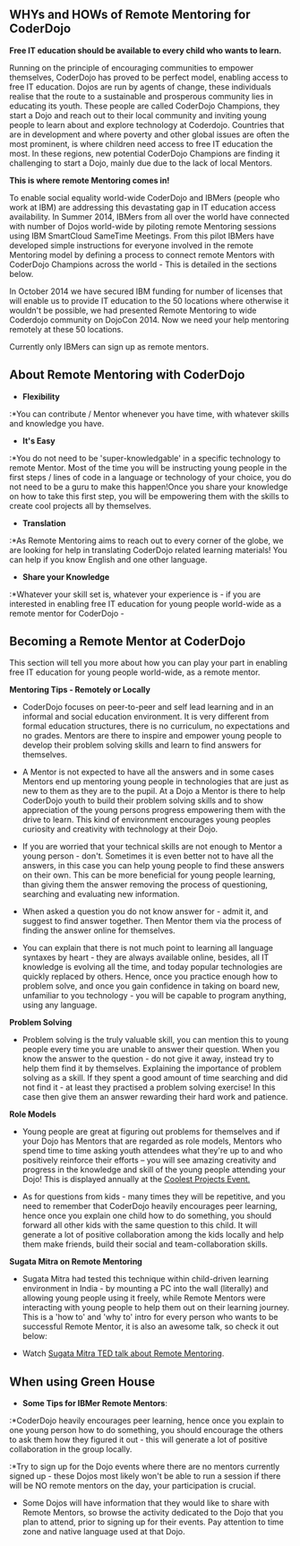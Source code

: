 ## WHYs and HOWs of Remote Mentoring for CoderDojo

**Free IT education should be available to every child who wants to
learn.**

Running on the principle of encouraging communities to empower
themselves, CoderDojo has proved to be perfect model, enabling access to
free IT education. Dojos are run by agents of change, these individuals
realise that the route to a sustainable and prosperous community lies in
educating its youth. These people are called CoderDojo Champions, they
start a Dojo and reach out to their local community and inviting young
people to learn about and explore technology at Coderdojo. Countries
that are in development and where poverty and other global issues are
often the most prominent, is where children need access to free IT
education the most. In these regions, new potential CoderDojo Champions
are finding it challenging to start a Dojo, mainly due due to the lack
of local Mentors.

**This is where remote Mentoring comes in\!**

To enable social equality world-wide CoderDojo and IBMers (people who
work at IBM) are addressing this devastating gap in IT education access
availability. In Summer 2014, IBMers from all over the world have
connected with number of Dojos world-wide by piloting remote Mentoring
sessions using IBM SmartCloud SameTime Meetings. From this pilot IBMers
have developed simple instructions for everyone involved in the remote
Mentoring model by defining a process to connect remote Mentors with
CoderDojo Champions across the world - This is detailed in the sections
below.

In October 2014 we have secured IBM funding for number of licenses that
will enable us to provide IT education to the 50 locations where
otherwise it wouldn't be possible, we had presented Remote Mentoring to
wide Coderdojo community on DojoCon 2014. Now we need your help
mentoring remotely at these 50 locations.

Currently only IBMers can sign up as remote mentors.

## About Remote Mentoring with CoderDojo

  - **Flexibility**

:\*You can contribute / Mentor whenever you have time, with whatever
skills and knowledge you have.

  - **It's Easy**

:\*You do not need to be 'super-knowledgable' in a specific technology
to remote Mentor. Most of the time you will be instructing young people
in the first steps / lines of code in a language or technology of your
choice, you do not need to be a guru to make this happen\!Once you share
your knowledge on how to take this first step, you will be empowering
them with the skills to create cool projects all by themselves.

  - **Translation**

:\*As Remote Mentoring aims to reach out to every corner of the globe,
we are looking for help in translating CoderDojo related learning
materials\! You can help if you know English and one other language.

  - **Share your Knowledge**

:\*Whatever your skill set is, whatever your experience is - if you are
interested in enabling free IT education for young people world-wide as
a remote mentor for CoderDojo -

## Becoming a Remote Mentor at CoderDojo

This section will tell you more about how you can play your part in
enabling free IT education for young people world-wide, as a remote
mentor.

**Mentoring Tips - Remotely or Locally**

  - CoderDojo focuses on peer-to-peer and self lead learning and in an
    informal and social education environment. It is very different from
    formal education structures, there is no curriculum, no expectations
    and no grades. Mentors are there to inspire and empower young people
    to develop their problem solving skills and learn to find answers
    for themselves.

<!-- end list -->

  - A Mentor is not expected to have all the answers and in some cases
    Mentors end up mentoring young people in technologies that are just
    as new to them as they are to the pupil. At a Dojo a Mentor is there
    to help CoderDojo youth to build their problem solving skills and to
    show appreciation of the young persons progress empowering them with
    the drive to learn. This kind of environment encourages young
    peoples curiosity and creativity with technology at their Dojo.

<!-- end list -->

  - If you are worried that your technical skills are not enough to
    Mentor a young person - don't. Sometimes it is even better not to
    have all the answers, in this case you can help young people to find
    these answers on their own. This can be more beneficial for young
    people learning, than giving them the answer removing the process of
    questioning, searching and evaluating new information.

<!-- end list -->

  - When asked a question you do not know answer for - admit it, and
    suggest to find answer together. Then Mentor them via the process of
    finding the answer online for themselves.

<!-- end list -->

  - You can explain that there is not much point to learning all
    language syntaxes by heart - they are always available online,
    besides, all IT knowledge is evolving all the time, and today
    popular technologies are quickly replaced by others. Hence, once you
    practice enough how to problem solve, and once you gain confidence
    in taking on board new, unfamiliar to you technology - you will be
    capable to program anything, using any language.

**Problem Solving**

  - Problem solving is the truly valuable skill, you can mention this to
    young people every time you are unable to answer their question.
    When you know the answer to the question - do not give it away,
    instead try to help them find it by themselves. Explaining the
    importance of problem solving as a skill. If they spent a good
    amount of time searching and did not find it - at least they
    practised a problem solving exercise\! In this case then give them
    an answer rewarding their hard work and patience.

**Role Models**

  - Young people are great at figuring out problems for themselves and
    if your Dojo has Mentors that are regarded as role models, Mentors
    who spend time to time asking youth attendees what they're up to and
    who positively reinforce their efforts – you will see amazing
    creativity and progress in the knowledge and skill of the young
    people attending your Dojo\! This is displayed annually at the
    [Coolest Projects Event.](http://coolestprojects.org/)

<!-- end list -->

  - As for questions from kids - many times they will be repetitive, and
    you need to remember that CoderDojo heavily encourages peer
    learning, hence once you explain one child how to do something, you
    should forward all other kids with the same question to this child.
    It will generate a lot of positive collaboration among the kids
    locally and help them make friends, build their social and
    team-collaboration skills.

**Sugata Mitra on Remote Mentoring**

  - Sugata Mitra had tested this technique within child-driven learning
    environment in India - by mounting a PC into the wall (literally)
    and allowing young people using it freely, while Remote Mentors were
    interacting with young people to help them out on their learning
    journey. This is a 'how to' and 'why to' intro for every person who
    wants to be successful Remote Mentor, it is also an awesome talk, so
    check it out below:

<!-- end list -->

  - Watch [Sugata Mitra TED talk about Remote
    Mentoring](http://www.ted.com/talks/sugata_mitra_build_a_school_in_the_cloud?language=en).

## When using Green House

  - **Some Tips for IBMer Remote Mentors**:

:\*CoderDojo heavily encourages peer learning, hence once you explain to
one young person how to do something, you should encourage the others to
ask them how they figured it out - this will generate a lot of positive
collaboration in the group locally.

:\*Try to sign up for the Dojo events where there are no mentors
currently signed up - these Dojos most likely won't be able to run a
session if there will be NO remote mentors on the day, your
participation is crucial.

  - Some Dojos will have information that they would like to share with
    Remote Mentors, so browse the activity dedicated to the Dojo that
    you plan to attend, prior to signing up for their events. Pay
    attention to time zone and native language used at that Dojo.
